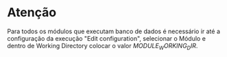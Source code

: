 
# Atenção
Para todos os módulos que executam banco de dados é 
necessário ir até a configuração da execução "Edit configuration", 
selecionar o Módulo e dentro de Working Directory colocar o valor $MODULE_WORKING_DIR$. 
